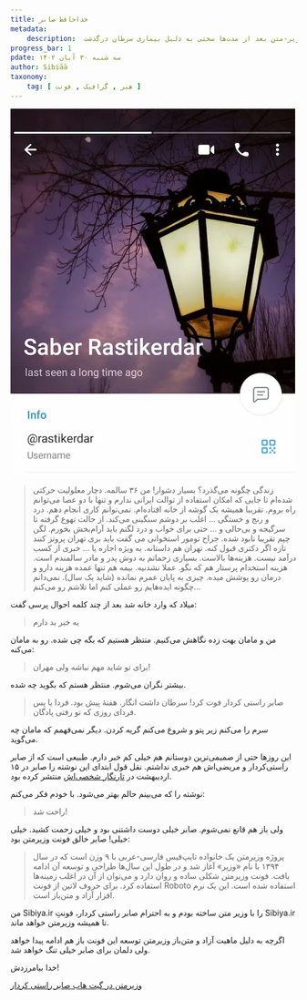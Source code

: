 ```yaml
---
title: خداحافظ صابر
metadata:
    description:  صابر راستی کردار دوست داشتنی خالق فونت وزیر-متن بعد از مدت‌ها سختی به دلیل بیماری سرطان درگذشت.
progress_bar: 1
pdate: سه شنبه ۳۰ آبان ۱۴۰۲    
author: Sibiāā
taxonomy:
    tag: [ هنر , گرافیک , فونت ]
---
```

![تلگرام صابر راستی کردار](saber.webp?classes=center&loading=lazy)

> زندگی چگونه می‌گذرد؟
بسیار دشوار! من ۳۶ سالمه. دچار معلولیت حرکتی ‌شده‌ام تا جایی که امکان استفاده از توالت ایرانی ندارم و تنها با دو عصا می‌توانم راه بروم. تقریبا همیشه یک گوشه از خانه افتاده‌ام. نمی‌توانم کاری انجام دهم. درد و رنج و خستگی ... اغلب بر دوشم سنگینی می‌کند. از حالت تهوع گرفته تا سرگیجه و بی‌حالی و ... حتی برای خواب و درد لگنم باید آرام‌بخش بخورم. لگن چپم تقریبا نابود شده. جراح تومور استخوانی می گفت باید بری تهران پروتز کنند تازه اگر دکتری قبول کنه. تهران هم داستانه. به ویژه اجاره یا ... خبری از کسب درآمد نیست. هزینه‌ها بالاست. بسیاری زحماتم به دوش پدر و مادر سالمندم است. هزینه استخدام پرستار هم که نگو. عملا نشدنیه. بیمه هم تنها عمده هزینه دارو و درمان رو پوشش میده. چیزی به پایان عمرم نمانده (شاید یک سال). نمی‌دانم چگونه ایده‌هایم رو عملی کنم اما تلاشم رو می‌کنم...

میلاد که وارد خانه شد بعد از چند کلمه احوال پرسی گفت:

> یه خبر بد دارم

من و مامان بهت زده نگاهش می‌کنیم. منتظر هستیم که بگه چی شده. رو به مامان می‌کنه:

> برای تو شاید مهم نباشه ولی مهران!

بیشتر نگران می‌شوم. منتظر هستم که بگوید چه شده.

> صابر راستی کردار فوت کرد! سرطان داشت انگار. هفتهٔ پیش بود. فردا یا پس فردای روزی که تو رفتی پادگان.

سرم را می‌کنم زیر پتو و شروع می‌کنم گریه کردن. دیگر نمی‌فهمم که مامان چه می‌گوید.

این روزها حتی از صمیمی‌ترین دوستانم هم خیلی کم خبر دارم. طبیعی است که از صابر راستی‌کردار و مریضی‌اش هم خبری نداشتم. نقل قول ابتدای این نوشته را صابر در ۱۵ اردیبهشت در
[تارنگار شخصی‌اش](https://rastikerdar.blog.ir/1402/02/15/زندگی-با-سرطان)
منتشر کرده بود.

نوشته را که می‌بینم حالم بهتر می‌شود. با خودم فکر می‌کنم:

> راحت شد!

ولی باز هم قانع نمی‌شوم. صابر خیلی دوست داشتنی بود و خیلی زحمت کشید. خیلی خیلی! صابر خالق فونت وزیرمتن بود:

> پروژه وزیرمتن یک خانواده تایپ‌فیس فارسی-عربی با ۹ وزن است که در سال ۱۳۹۴ با نام «وزیر» آغاز شد و در طول این سال‌ها طراحی و توسعه آن ادامه یافت. فونت وزیرمتن شکلی ساده و روان دارد و می‌توان از آن در اغلب زمینه‌ها استفاده کرد. برای حروف لاتین از فونت Roboto استفاده شده است. این یک نرم افزار آزاد و متن‌باز است.

من Sibiya.ir را با وزیر متن ساخته بودم و به احترام صابر راستی کردار، فونتِ Sibiya.ir تا همیشه وزیرمتن خواهد ماند.

اگرچه به دلیل ماهیت آزاد و متن‌باز وزیرمتن توسعه این فونت باز هم ادامه پیدا خواهد ولی دلمان برای صابر خیلی تنگ خواهد شد.

خدا بیامرزدش!

[وزیرمتن  در گیت هاب صابر راستی کردار](https://rastikerdar.github.io/vazirmatn/)
